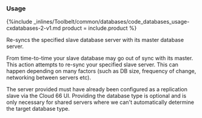 


### Usage



{%include _inlines/Toolbelt/common/databases/code_databases_usage-cxdatabases-2-v1.md  product = include.product %}


Re-syncs the specified slave database server with its master database server.

From time-to-time your slave database may go out of sync with its master. This action attempts to re-sync your specified slave server. This can happen depending on many factors (such as DB size, frequency of change, networking between servers etc).

The server provided must have already been configured as a replication slave via the Cloud 66 UI.
Providing the database type is optional and is only necessary for shared servers where we can't automatically determine the target database type.

